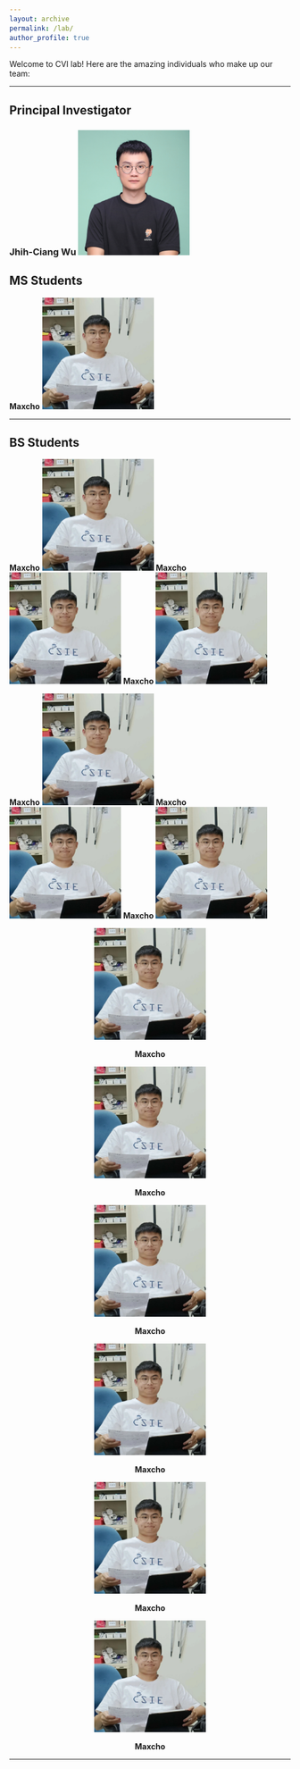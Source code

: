 ```yaml
---
layout: archive
permalink: /lab/
author_profile: true
---
```



Welcome to CVI lab! Here are the amazing individuals who make up our team:

---

## Principal Investigator
###  **Jhih-Ciang Wu** <img src="../images/lab/JC.jpg"  width="200"> 




## MS Students
**Maxcho**  <img src="../images/lab/maxcho.jpg"  width="200"/>

---

## BS Students



**Maxcho**  <img src="../images/lab/maxcho.jpg"  width="200"/>
**Maxcho**  <img src="../images/lab/maxcho.jpg"  width="200"/>
**Maxcho**  <img src="../images/lab/maxcho.jpg"  width="200"/>

**Maxcho**  <img src="../images/lab/maxcho.jpg"  width="200"/>
**Maxcho**  <img src="../images/lab/maxcho.jpg"  width="200"/>
**Maxcho**  <img src="../images/lab/maxcho.jpg"  width="200"/>




<div style="text-align: center;">
  <div>
    <img src="../images/lab/maxcho.jpg" width="200" alt="Maxcho">
    <p><strong>Maxcho</strong></p>
  </div>
  <div>
    <img src="../images/lab/maxcho.jpg" width="200" alt="Maxcho">
    <p><strong>Maxcho</strong></p>
  </div>
  <div>
    <img src="../images/lab/maxcho.jpg" width="200" alt="Maxcho">
    <p><strong>Maxcho</strong></p>
  </div>
  <div>
    <img src="../images/lab/maxcho.jpg" width="200" alt="Maxcho">
    <p><strong>Maxcho</strong></p>
  </div>
  <div>
    <img src="../images/lab/maxcho.jpg" width="200" alt="Maxcho">
    <p><strong>Maxcho</strong></p>
  </div>
  <div>
    <img src="../images/lab/maxcho.jpg" width="200" alt="Maxcho">
    <p><strong>Maxcho</strong></p>
  </div>
</div>

---
